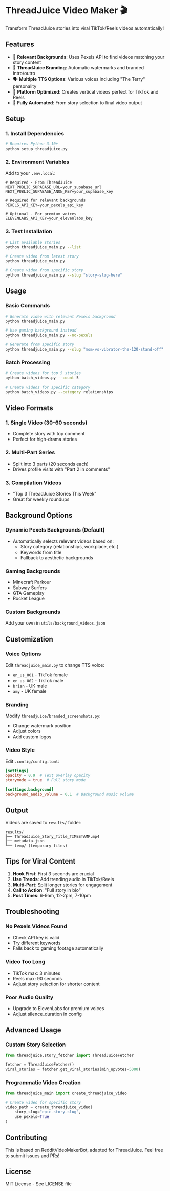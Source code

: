 # ThreadJuice Video Maker 🎬

Transform ThreadJuice stories into viral TikTok/Reels videos automatically!

## Features

- 🎯 **Relevant Backgrounds**: Uses Pexels API to find videos matching your story content
- 🎨 **ThreadJuice Branding**: Automatic watermarks and branded intro/outro
- 🗣️ **Multiple TTS Options**: Various voices including "The Terry" personality
- 📱 **Platform Optimized**: Creates vertical videos perfect for TikTok and Reels
- 🔄 **Fully Automated**: From story selection to final video output

## Setup

### 1. Install Dependencies

```bash
# Requires Python 3.10+
python setup_threadjuice.py
```

### 2. Environment Variables

Add to your `.env.local`:

```env
# Required - From ThreadJuice
NEXT_PUBLIC_SUPABASE_URL=your_supabase_url
NEXT_PUBLIC_SUPABASE_ANON_KEY=your_supabase_key

# Required for relevant backgrounds
PEXELS_API_KEY=your_pexels_api_key

# Optional - For premium voices
ELEVENLABS_API_KEY=your_elevenlabs_key
```

### 3. Test Installation

```bash
# List available stories
python threadjuice_main.py --list

# Create video from latest story
python threadjuice_main.py

# Create video from specific story
python threadjuice_main.py --slug "story-slug-here"
```

## Usage

### Basic Commands

```bash
# Generate video with relevant Pexels background
python threadjuice_main.py

# Use gaming background instead
python threadjuice_main.py --no-pexels

# Generate from specific story
python threadjuice_main.py --slug "mom-vs-vibrator-the-120-stand-off"
```

### Batch Processing

```bash
# Create videos for top 5 stories
python batch_videos.py --count 5

# Create videos for specific category
python batch_videos.py --category relationships
```

## Video Formats

### 1. Single Video (30-60 seconds)
- Complete story with top comment
- Perfect for high-drama stories

### 2. Multi-Part Series
- Split into 3 parts (20 seconds each)
- Drives profile visits with "Part 2 in comments"

### 3. Compilation Videos
- "Top 3 ThreadJuice Stories This Week"
- Great for weekly roundups

## Background Options

### Dynamic Pexels Backgrounds (Default)
- Automatically selects relevant videos based on:
  - Story category (relationships, workplace, etc.)
  - Keywords from title
  - Fallback to aesthetic backgrounds

### Gaming Backgrounds
- Minecraft Parkour
- Subway Surfers
- GTA Gameplay
- Rocket League

### Custom Backgrounds
Add your own in `utils/background_videos.json`

## Customization

### Voice Options
Edit `threadjuice_main.py` to change TTS voice:
- `en_us_001` - TikTok female
- `en_us_002` - TikTok male  
- `brian` - UK male
- `amy` - UK female

### Branding
Modify `threadjuice/branded_screenshots.py`:
- Change watermark position
- Adjust colors
- Add custom logos

### Video Style
Edit `.config/config.toml`:
```toml
[settings]
opacity = 0.9  # Text overlay opacity
storymode = true  # Full story mode

[settings.background]
background_audio_volume = 0.1  # Background music volume
```

## Output

Videos are saved to `results/` folder:
```
results/
├── ThreadJuice_Story_Title_TIMESTAMP.mp4
├── metadata.json
└── temp/ (temporary files)
```

## Tips for Viral Content

1. **Hook First**: First 3 seconds are crucial
2. **Use Trends**: Add trending audio in TikTok/Reels
3. **Multi-Part**: Split longer stories for engagement
4. **Call to Action**: "Full story in bio"
5. **Post Times**: 6-9am, 12-2pm, 7-10pm

## Troubleshooting

### No Pexels Videos Found
- Check API key is valid
- Try different keywords
- Falls back to gaming footage automatically

### Video Too Long
- TikTok max: 3 minutes
- Reels max: 90 seconds
- Adjust story selection for shorter content

### Poor Audio Quality
- Upgrade to ElevenLabs for premium voices
- Adjust silence_duration in config

## Advanced Usage

### Custom Story Selection
```python
from threadjuice.story_fetcher import ThreadJuiceFetcher

fetcher = ThreadJuiceFetcher()
viral_stories = fetcher.get_viral_stories(min_upvotes=5000)
```

### Programmatic Video Creation
```python
from threadjuice_main import create_threadjuice_video

# Create video for specific story
video_path = create_threadjuice_video(
    story_slug="epic-story-slug",
    use_pexels=True
)
```

## Contributing

This is based on RedditVideoMakerBot, adapted for ThreadJuice.
Feel free to submit issues and PRs!

## License

MIT License - See LICENSE file
